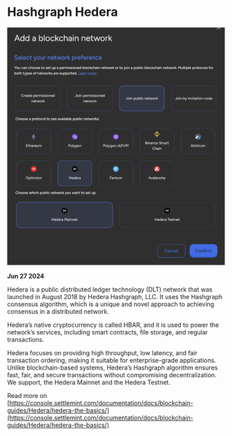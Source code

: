 # Hashgraph Hedera

![Changelog Image](../../static/img/releases/hashgraph-hedera.png)

**Jun 27 2024**

Hedera is a public distributed ledger technology (DLT) network that was launched in August 2018 by Hedera Hashgraph, LLC. It uses the Hashgraph consensus algorithm, which is a unique and novel approach to achieving consensus in a distributed network.

Hedera’s native cryptocurrency is called HBAR, and it is used to power the network’s services, including smart contracts, file storage, and regular transactions.

Hedera focuses on providing high throughput, low latency, and fair transaction ordering, making it suitable for enterprise-grade applications. Unlike blockchain-based systems, Hedera’s Hashgraph algorithm ensures fast, fair, and secure transactions without compromising decentralization. We support, the Hedera Mainnet and the Hedera Testnet.

Read more on [https://console.settlemint.com/documentation/docs/blockchain-guides/Hedera/hedera-the-basics/](https://console.settlemint.com/documentation/docs/blockchain-guides/Hedera/hedera-the-basics/)
